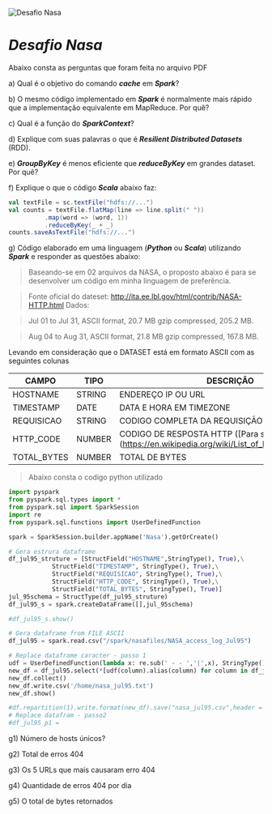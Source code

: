 ![Desafio Nasa](https://vdmedia.elpais.com/elpaistop/201810/27/2018102792523258_1540625246_video_1540625166.jpg)
# ***Desafio Nasa***

Abaixo consta as perguntas que foram feita no arquivo PDF

a) Qual é o objetivo do comando ***cache*** em ***Spark***?

b) O mesmo código implementado em ***Spark*** é normalmente mais rápido que a implementação equivalente em MapReduce. Por quê?

c) Qual é a função do ***SparkContext***?

d) Explique com suas palavras o que é ***Resilient Distributed Datasets*** (RDD).

e) ***GroupByKey*** é menos eficiente que ***reduceByKey*** em grandes dataset. Por quê?

f) Explique o que o código ***Scala*** abaixo faz:

```scala
val textFile = sc.textFile("hdfs://...")
val counts = textFile.flatMap(line => line.split(" "))
          .map(word => (word, 1))
          .reduceByKey(_ + _)
counts.saveAsTextFile("hdfs://...")
```

g) Código elaborado em uma linguagem (***Python*** ou ***Scala***) utilizando ***Spark*** e responder as questões abaixo:

>Baseando-se em 02 arquivos da NASA, o proposto abaixo é para se desenvolver um código em minha linguagem de preferência.

>Fonte oficial do dateset: http://ita.ee.lbl.gov/html/contrib/NASA-HTTP.html
Dados:

>Jul 01 to Jul 31, ASCII format, 20.7 MB gzip compressed, 205.2 MB.

>Aug 04 to Aug 31, ASCII format, 21.8 MB gzip compressed, 167.8 MB.

Levando em consideração que o DATASET está em formato ASCII com as seguintes colunas

CAMPO|TIPO|DESCRIÇÃO
---|---|---
HOSTNAME|STRING|ENDEREÇO IP OU URL
TIMESTAMP|DATE| DATA E HORA EM TIMEZONE
REQUISICAO|STRING| CODIGO COMPLETA DA REQUISIÇÃO
HTTP_CODE|NUMBER| CODIGO DE RESPOSTA HTTP ([Para saber mais])(https://en.wikipedia.org/wiki/List_of_HTTP_status_codes)
TOTAL_BYTES|NUMBER|TOTAL DE BYTES

>Abaixo consta o codigo python utilizado

```python
import pyspark
from pyspark.sql.types import *
from pyspark.sql import SparkSession
import re
from pyspark.sql.functions import UserDefinedFunction

spark = SparkSession.builder.appName('Nasa').getOrCreate()

# Gera estrura dataframe
df_jul95_struture = [StructField("HOSTNAME",StringType(), True),\
            StructField("TIMESTAMP", StringType(), True),\
            StructField("REQUISICAO", StringType(), True),\
            StructField("HTTP_CODE", StringType(), True),\
            StructField("TOTAL_BYTES", StringType(), True)]
jul_95schema = StructType(df_jul95_struture)
df_jul95_s = spark.createDataFrame([],jul_95schema)

#df_jul95_s.show()

# Gera dataframe from FILE ASCII
df_jul95 = spark.read.csv("/spark/nasafiles/NASA_access_log_Jul95")

# Replace dataframe caracter - passo 1
udf = UserDefinedFunction(lambda x: re.sub(' - - ','|',x), StringType())
new_df = df_jul95.select(*[udf(column).alias(column) for column in df_jul95.columns])
new_df.collect()
new_df.write.csv('/home/nasa_jul95.txt')
new_df.show()

#df.repartition(1).write.format(new_df).save("nasa_jul95.csv",header = 'false')
# Replace datafram - passo2
#df_jul95_p1 = 
```

g1) Número de hosts únicos?

g2) Total de erros 404

g3) Os 5 URLs que mais causaram erro 404

g4) Quantidade de erros 404 por dia

g5) O total de bytes retornados
